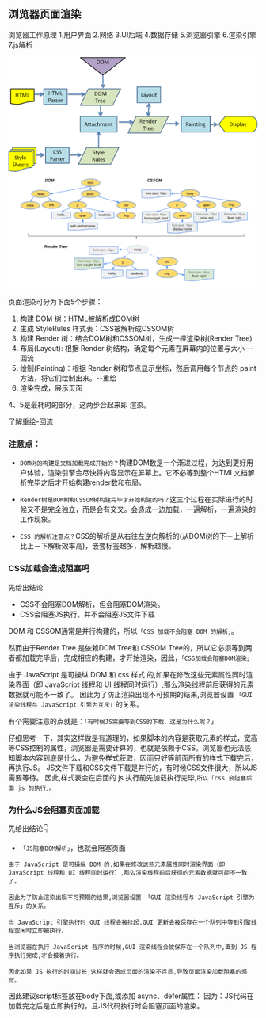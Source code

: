 ## 浏览器页面渲染
浏览器工作原理
1.用户界面 
2.网络 
3.UI后端 
4.数据存储 
5.浏览器引擎 
6.渲染引擎 
7.js解析  


![render](/img/render.png)
![render](/img/render1.png)


页面渲染可分为下面5个步骤：
1. 构建 DOM 树：HTML被解析成DOM树
2. 生成 StyleRules 样式表：CSS被解析成CSSOM树
3. 构建 Render 树：结合DOM树和CSSOM树，生成一棵渲染树(Render Tree)
4. 布局(Layout): 根据 Render 树结构，确定每个元素在屏幕内的位置与大小 --回流
5. 绘制(Painting)：根据 Render 树和节点显示坐标，然后调用每个节点的 paint 方法，将它们绘制出来。--重绘
6. 渲染完成，展示页面

4、5是最耗时的部分，这两步合起来即 渲染。


[了解重绘-回流](/details\面试题\JS面试题\重绘-回流.md)

### 注意点：

* `DOM树的构建是文档加载完成开始的？`构建DOM数是一个渐进过程，为达到更好用户体验，渲染引擎会尽快将内容显示在屏幕上。它不必等到整个HTML文档解析完毕之后才开始构建render数和布局。

* `Render树是DOM树和CSSOM树构建完毕才开始构建的吗？`这三个过程在实际进行的时候又不是完全独立，而是会有交叉。会造成一边加载，一遍解析，一遍渲染的工作现象。

* `CSS 的解析注意点？`CSS的解析是从右往左逆向解析的(从DOM树的下－上解析比上－下解析效率高)，嵌套标签越多，解析越慢。


### CSS加载会造成阻塞吗

先给出结论
* CSS不会阻塞DOM解析，但会阻塞DOM渲染。
* CSS会阻塞JS执行，并不会阻塞JS文件下载

DOM 和 CSSOM通常是并行构建的，所以`「CSS 加载不会阻塞 DOM 的解析」`。

然而由于Render Tree 是依赖DOM Tree和 CSSOM Tree的，所以它必须等到两者都加载完毕后，完成相应的构建，才开始渲染，因此，`「CSS加载会阻塞DOM渲染」`

由于 JavaScript 是可操纵 DOM 和 css 样式 的,如果在修改这些元素属性同时渲染界面（即 JavaScript 线程和 UI 线程同时运行）,那么渲染线程前后获得的元素数据就可能不一致了。
因此为了防止渲染出现不可预期的结果,浏览器设置 `「GUI 渲染线程与 JavaScript 引擎为互斥」`的关系。

有个需要注意的点就是：`「有时候JS需要等到CSS的下载，这是为什么呢？」`

仔细思考一下，其实这样做是有道理的，如果脚本的内容是获取元素的样式，宽高等CSS控制的属性，浏览器是需要计算的，也就是依赖于CSS。浏览器也无法感知脚本内容到底是什么，为避免样式获取，因而只好等前面所有的样式下载完后，再执行JS。
JS文件下载和CSS文件下载是并行的，有时候CSS文件很大，所以JS需要等待。
因此,样式表会在后面的 js 执行前先加载执行完毕,`所以「css 会阻塞后面 js 的执行」`。

### 为什么JS会阻塞页面加载

先给出结论👇  
* `「JS阻塞DOM解析」`，也就会阻塞页面  

```
由于 JavaScript 是可操纵 DOM 的,如果在修改这些元素属性同时渲染界面（即 JavaScript 线程和 UI 线程同时运行）,那么渲染线程前后获得的元素数据就可能不一致了。

因此为了防止渲染出现不可预期的结果,浏览器设置 「GUI 渲染线程与 JavaScript 引擎为互斥」的关系。

当 JavaScript 引擎执行时 GUI 线程会被挂起,GUI 更新会被保存在一个队列中等到引擎线程空闲时立即被执行。

当浏览器在执行 JavaScript 程序的时候,GUI 渲染线程会被保存在一个队列中,直到 JS 程序执行完成,才会接着执行。

因此如果 JS 执行的时间过长,这样就会造成页面的渲染不连贯,导致页面渲染加载阻塞的感觉。

```

因此建议script标签放在body下面,或添加 async、defer属性：
因为：JS代码在加载完之后是立即执行的，且JS代码执行时会阻塞页面的渲染。
